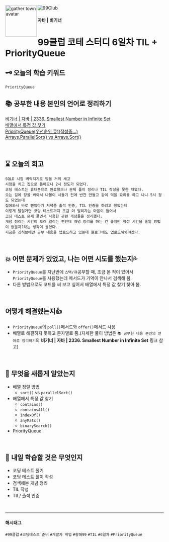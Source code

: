 
<img src="https://github.com/MinjuKang727/private/blob/main/I'm%20Super%20Junior/data/99club.png" alt="99Club">
<img src="https://github.com/MinjuKang727/private/blob/main/I'm%20Super%20Junior/data/flip.gif" alt="gather town avatar" width="100px" align="left">

#### 자바 | 비기너
# 99클럽 코테 스터디 6일차 TIL + PriorityQueue

## 🗝 오늘의 학습 키워드
`PriorityQueue`
<br>

## 📚 공부한 내용 본인의 언어로 정리하기
[비기너 | 자바 | 2336. Smallest Number in Infinite Set](https://github.com/MinjuKang727/I_am_Super_Junior/blob/45a70e0746a7aa8e28cfce1da682d2223b7a4473/99%20Club/Problem_Solving/%5BBegginer%5DSmallest_Number_in_Infinite%20Set.md)  
[배열에서 특정 값 찾기](https://github.com/MinjuKang727/Java/blob/1fda832ac51b7bae600a022700c8111dd0a9e2d0/markdown/Find_specific_values_in_array.md)  
[PriorityQueue(우선순위 큐)(작성중...)](https://github.com/MinjuKang727/Java/blob/1fda832ac51b7bae600a022700c8111dd0a9e2d0/markdown/priorityQueue.md)  
[Arrays.ParallelSort() vs Arrays.Sort()](https://github.com/MinjuKang727/Java/blob/1fda832ac51b7bae600a022700c8111dd0a9e2d0/markdown/parallelSort_vs_Sort.md)

<br>

## ⌛ 오늘의 회고  
```
SQLD 시험 벼락치기로 밤을 거의 새고
시험을 치고 집으로 돌아오니 2시 정도가 되었다.
코딩 테스트는 휴대폰으로 완료했으나 문제 풀이 정리나 TIL 작성을 못한 채였다.
오는 길에 장을 봐와서 나물이 시들기 전에 반찬 만들고 같이 먹을 요리를 하고 나니 5시 정도 되었는데
집에와서 바로 뻗었다가 저녁쯤 출석 인증, TIL 인증을 하려고 했었는데
이렇게 달릴거면 코딩 테스트까지 조금 더 달리자는 마음이 들어서
코딩 테스트 문제 풀면서 사용한 관련 개념들을 정리했다.
개념 정리는 시간이 오래 걸리는 편인데 개념 정리를 하는 건 좋지만 작성 시간을 줄일 방법이 없을까?하는 생각이 들었다.
지금은 깃허브에만 공부 내용을 업로드하고 있는데 블로그에도 업로드해봐야겠다.
```
<br>

## 💥 어떤 문제가 있었고, 나는 어떤 시도를 했는지💦  
- `PriorityQueue`를 지난번에 `스택/큐`공부할 때, 조금 본 적이 있어서 `PriorityQueue`를 사용했는데 메서드가 기억이 안나서 검색해 봄.
- 다른 방법으로도 코드를 써 보고 싶어서 배열에서 특정 값 찾기 찾아 봄.

<br>

## 어떻게 해결했는지👍  
- `PriorityQueue`의 `poll()`메서드와 `offer()`메서드 사용
- 배열로 해결하지 못하고 문자열로 품.(자세한 풀이 방법은 `📚 공부한 내용 본인의 언어로 정리하기`의 **비기너 | 자바 | 2336. Smallest Number in Infinite Set** 링크 참고)

<br>

## 💬 무엇을 새롭게 알았는지  
- 배열 정렬 방법
  - `sort()` vs `parallelSort()`
- 배열에서 특정 값 찾기
  - `contains()`
  - `containsAll()`
  - `indexOf()`
  - `anyMatc()`
  - `binarySearch()`
- PriorityQueue
  
<br>

## 💭 내일 학습할 것은 무엇인지
- 코딩 테스트 풀기
- 코딩 테스트 풀이 작성
- 검색해본 개념 정리
- TIL 작성
- TIL/ 출석 인증
  
<br>

---
#### 해시태그
`#99클럽` `#코딩테스트 준비` `#개발자 취업` `#항해99` `#TIL` `#6일차` `#PriorityQueue`
